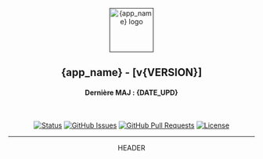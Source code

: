 
<div align="center">
  <a href="" rel="noopener">
 <img height=90px src="./com/{logo_name}" alt="{app_name} logo"></a>
</div>

<h2 align="center">{app_name} - [v{VERSION}]</h2>
<h4 align="center">Dernière MAJ : {DATE_UPD}</h4>
<br>
<div align="center">

[![Status](https://img.shields.io/badge/status-active-success.svg)]()
[![GitHub Issues](https://img.shields.io/github/issues/{USER}/{REPO}.svg)](https://github.com/{USER}/{REPO}/issues)
[![GitHub Pull Requests](https://img.shields.io/github/issues-pr/{USER}/{REPO}.svg)](https://github.com/{USER}/{REPO}/pulls)
[![License](https://img.shields.io/badge/license-MIT-blue.svg)](/LICENSE)

</div>

---

<p align="center"> HEADER
    <br> 
</p>